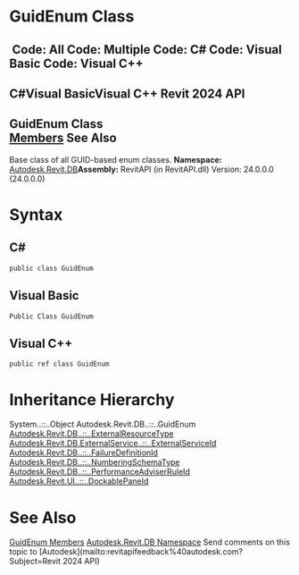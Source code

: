 # GuidEnum Class

﻿
 Code: All Code: Multiple Code: C# Code: Visual Basic Code: Visual C++   
---  
C#Visual BasicVisual C++
Revit 2024 API  
---  
GuidEnum Class  
[Members](ff74fdbe-0f05-4cb1-822d-7fd208fde4f6.md "GuidEnum Members") See Also  
---  
Base class of all GUID-based enum classes.
**Namespace:** [Autodesk.Revit.DB](87546ba7-461b-c646-cbb1-2cb8f5bff8b2.md "Autodesk.Revit.DB Namespace")**Assembly:** RevitAPI (in RevitAPI.dll) Version: 24.0.0.0 (24.0.0.0)
# Syntax
C#  
---  
```text
public class GuidEnum
```
  
Visual Basic  
---  
```text
Public Class GuidEnum
```
  
Visual C++  
---  
```text
public ref class GuidEnum
```
  
# Inheritance Hierarchy
System..::..Object Autodesk.Revit.DB..::..GuidEnum [Autodesk.Revit.DB..::..ExternalResourceType](3fbd8c3c-1fa9-1f70-044e-b9e92f025a5e.md "ExternalResourceType Class") [Autodesk.Revit.DB.ExternalService..::..ExternalServiceId](2bab66fa-f55d-4419-46d1-f33b9540e727.md "ExternalServiceId Class") [Autodesk.Revit.DB..::..FailureDefinitionId](b6ada360-a6fe-ebb6-b095-d74b37ade9bf.md "FailureDefinitionId Class") [Autodesk.Revit.DB..::..NumberingSchemaType](da916345-8494-ff19-96d0-1a2d0377a02e.md "NumberingSchemaType Class") [Autodesk.Revit.DB..::..PerformanceAdviserRuleId](3cd02844-a37b-9a93-e926-7d7f32450839.md "PerformanceAdviserRuleId Class") [Autodesk.Revit.UI..::..DockablePaneId](96149d8e-6393-9285-a721-76470e6c15b8.md "DockablePaneId Class")
# See Also
[GuidEnum Members](ff74fdbe-0f05-4cb1-822d-7fd208fde4f6.md "GuidEnum Members")
[Autodesk.Revit.DB Namespace](87546ba7-461b-c646-cbb1-2cb8f5bff8b2.md "Autodesk.Revit.DB Namespace")
Send comments on this topic to [Autodesk](mailto:revitapifeedback%40autodesk.com?Subject=Revit 2024 API)